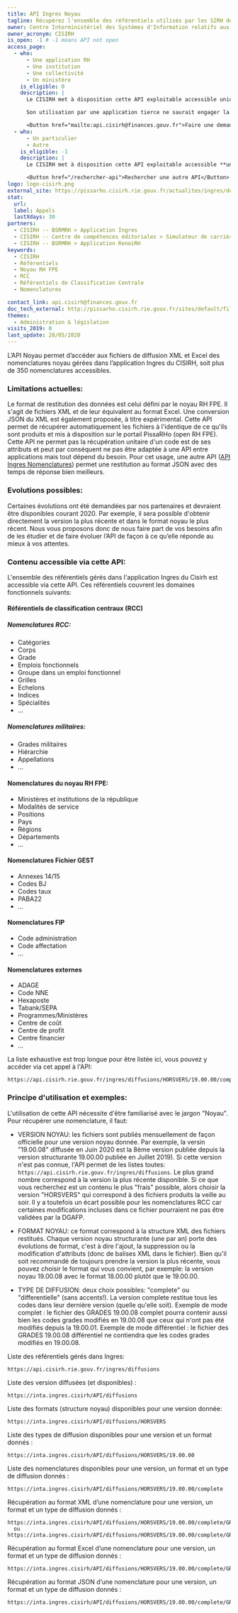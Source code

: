 ```yaml
---
title: API Ingres Noyau
tagline: Récupérez l'ensemble des référentiels utilisés par les SIRH de la Fonction Publique d'Etat au format "Noyau RH FPE"
owner: Centre Interministériel des Systèmes d'Information relatifs aux Ressources Humaines
owner_acronym: CISIRH
is_open: -1 # -1 means API not open
access_page:
  - who:
      - Une application RH
      - Une institution
      - Une collectivité
      - Un ministère
    is_eligible: 0
    description: |
      Le CISIRH met à disposition cette API exploitable accessible uniquement par les ministères ou institutions ayant accès au Réseau Interministériel de l'Etat (RIE).

      Son utilisation par une application tierce ne saurait engager la responsabilité du CISIRH, par exemple, en termes de disponibilité.

      <Button href="mailto:api.cisirh@finances.gouv.fr">Faire une demande d'accès</Button>
  - who:
      - Un particulier
      - Autre
    is_eligible: -1
    description: |
      Le CISIRH met à disposition cette API exploitable accessible **uniquement par les ministères ou institutions** ayant accès au Réseau Interministériel de l'Etat (RIE).

      <Button href="/rechercher-api">Rechercher une autre API</Button>
logo: logo-cisirh.png
external_site: https://pissarho.cisirh.rie.gouv.fr/actualites/ingres/deploiement-de-deux-api-sur-lapplication-ingres
stat:
  url:
  label: Appels
  lastXdays: 30
partners:
  - CISIRH -- BSRMRH > Application Ingres
  - CISIRH -- Centre de compétences éditoriales > Simulateur de carrière
  - CISIRH -- BSRMRH > Application RenoiRH
keywords:
  - CISIRH
  - Référentiels
  - Noyau RH FPE
  - RCC
  - Référentiels de Classification Centrale
  - Nomenclatures

contact_link: api.cisirh@finances.gouv.fr
doc_tech_external: http://pissarho.cisirh.rie.gouv.fr/sites/default/files/2019-10/INGRES-PIL-API%20Diffusions%20Ingres_%20%280_2%29_0.pptx
themes:
  - Administration & législation
visits_2019: 0
last_update: 28/05/2020
---
```


L’API Noyau permet d’accéder aux fichiers de diffusion XML et Excel des nomenclatures noyau gérées dans l’application Ingres du CISIRH, soit plus de 350 nomenclatures accessibles.

### Limitations actuelles:

Le format de restitution des données est celui défini par le noyau RH FPE. Il s'agit de fichiers XML et de leur équivalent au format Excel.
Une conversion JSON du XML est également proposée, à titre expérimental.
Cette API permet de récupérer automatiquement les fichiers à l'identique de ce qu'ils sont produits et mis à disposition sur le portail PissaRHo (open RH FPE).
Cette API ne permet pas la récupération unitaire d'un code est de ses attributs et peut par conséquent ne pas être adaptée à une API entre applications mais tout dépend du besoin.
Pour cet usage, une autre API ([API Ingres Nomenclatures](/les-api/API_Ingres)) permet une restitution au format JSON avec des temps de réponse bien meilleurs.

### Evolutions possibles:

Certaines évolutions ont été demandées par nos partenaires et devraient être disponibles courant 2020.
Par exemple, il sera possible d'obtenir directement la version la plus récente et dans le format noyau le plus récent.
Nous vous proposons donc de nous faire part de vos besoins afin de les étudier et de faire évoluer l’API de façon à ce qu’elle réponde au mieux à vos attentes.

### Contenu accessible via cette API:

L'ensemble des référentiels gérés dans l'application Ingres du Cisirh est accessible via cette API.
Ces référentiels couvrent les domaines fonctionnels suivants:

#### Référentiels de classification centraux (RCC)

##### Nomenclatures RCC:

- Catégories
- Corps
- Grade
- Emplois fonctionnels
- Groupe dans un emploi fonctionnel
- Grilles
- Echelons
- Indices
- Spécialités
- ...

##### Nomenclatures militaires:

- Grades militaires
- Hiérarchie
- Appellations
- ...

#### Nomenclatures du noyau RH FPE:

- Ministères et institutions de la république
- Modalités de service
- Positions
- Pays
- Régions
- Départements
- ...

#### Nomenclatures Fichier GEST

- Annexes 14/15
- Codes BJ
- Codes taux
- PABA22
- ...

#### Nomenclatures FIP

- Code administration
- Code affectation
- ...

#### Nomenclatures externes

- ADAGE
- Code NNE
- Hexaposte
- Tabank/SEPA
- Programmes/Ministères
- Centre de coût
- Centre de profit
- Centre financier
- ...

La liste exhaustive est trop longue pour être listée ici, vous pouvez y accéder via cet appel à l'API:

```
https://api.cisirh.rie.gouv.fr/ingres/diffusions/HORSVERS/19.00.00/complete/
```

### Principe d'utilisation et exemples:

L'utilisation de cette API nécessite d'être familiarisé avec le jargon "Noyau".
Pour récupérer une nomenclature, il faut:

- VERSION NOYAU: les fichiers sont publiés mensuellement de façon officielle pour une version noyau donnée. Par exemple, la versin "19.00.08" diffusée en
  Juin 2020 est la 8ème version publiée depuis la version structurante 19.00.00 publiée en Juillet 2019).
  Si cette version n'est pas connue, l'API permet de les listes toutes: `https://api.cisirh.rie.gouv.fr/ingres/diffusions`.
  Le plus grand nombre correspond à la version la plus récente disponible.
  Si ce que vous recherchez est un contenu le plus "frais" possible, alors choisir la version "HORSVERS" qui correspond à des fichiers produits la veille au soir. Il y a toutefois un écart possible pour les nomenclatures RCC car certaines modifications incluses dans ce fichier pourraient ne pas être validées par la DGAFP.

- FORMAT NOYAU: ce format correspond à la structure XML des fichiers restitués. Chaque version noyau structurante (une par an) porte des évolutions de format, c'est à dire l'ajout, la suppression ou la modification d'attributs (donc de balises XML dans le fichier). Bien qu'il soit recommandé de toujours prendre la version la plus récente, vous pouvez choisir le format qui vous convient, par exemple: la version noyau 19.00.08 avec le format 18.00.00 plutôt que le 19.00.00.

- TYPE DE DIFFUSION: deux choix possibles: "complete" ou "differentielle" (sans accents!). La version complete restitue tous les codes dans leur dernière version (quelle qu'elle soit).
  Exemple de mode complet : le fichier des GRADES 19.00.08 complet pourra contenir aussi bien les codes grades modifiés en 19.00.08 que ceux qui n'ont pas été modifiés depuis la 19.00.01.
  Exemple de mode différentiel : le fichier des GRADES 19.00.08 différentiel ne contiendra que les codes grades modifiés en 19.00.08.

Liste des référentiels gérés dans Ingres:

```
https://api.cisirh.rie.gouv.fr/ingres/diffusions
```

Liste des version diffusées (et disponibles) :

```
https://inta.ingres.cisirh/API/diffusions
```

Liste des formats (structure noyau) disponibles pour une version donnée:

```
https://inta.ingres.cisirh/API/diffusions/HORSVERS
```

Liste des types de diffusion disponibles pour une version et un format donnés :

```
https://inta.ingres.cisirh/API/diffusions/HORSVERS/19.00.00
```

Liste des nomenclatures disponibles pour une version, un format et un type de diffusion donnés :

```
https://inta.ingres.cisirh/API/diffusions/HORSVERS/19.00.00/complete
```

Récupération au format XML d’une nomenclature pour une version, un format et un type de diffusion donnés :

```
https://inta.ingres.cisirh/API/diffusions/HORSVERS/19.00.00/complete/GRADE
  ou
https://inta.ingres.cisirh/API/diffusions/HORSVERS/19.00.00/complete/GRADE/xml
```

Récupération au format Excel d’une nomenclature pour une version, un format et un type de diffusion donnés :

```
https://inta.ingres.cisirh/API/diffusions/HORSVERS/19.00.00/complete/GRADE/xls
```

Récupération au format JSON d’une nomenclature pour une version, un format et un type de diffusion donnés :

```
https://inta.ingres.cisirh/API/diffusions/HORSVERS/19.00.00/complete/GRADE/json
```
